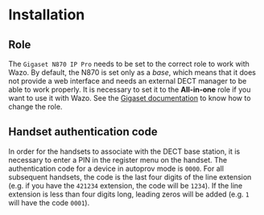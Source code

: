 # Installation

## Role

The `Gigaset N870 IP Pro` needs to be set to the correct role to work with Wazo. By default, the
N870 is set only as a *base*, which means that it does not provide a web interface and needs an
external DECT manager to be able to work properly. It is necessary to set it to the **All-in-one**
role if you want to use it with Wazo. See the [Gigaset
documentation](https://teamwork.gigaset.com/gigawiki/display/GPPPO/FAQ+N870+-+Installation) to know
how to change the role.

## Handset authentication code

In order for the handsets to associate with the DECT base station, it is necessary to enter a PIN in
the register menu on the handset. The authentication code for a device in autoprov mode is `0000`.
For all subsequent handsets, the code is the last four digits of the line extension (e.g. if you
have the `421234` extension, the code will be `1234`). If the line extension is less than four
digits long, leading zeros will be added (e.g. `1` will have the code `0001`).

